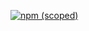 [![npm (scoped)](https://img.shields.io/badge/npm-v1.0.0-blue.svg)](https://github.com/GUIEEN/test)

<!--
[![npm bundle size (minified)](https://img.shields.io/badge/npm-v1.0.0-blue.svg)](https://github.com/GUIEEN/test) -->
